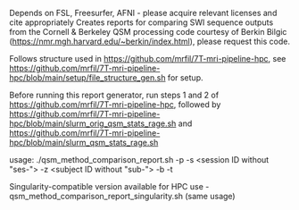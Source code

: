 Depends on FSL, Freesurfer, AFNI - please acquire relevant licenses and cite appropriately
Creates reports for comparing SWI sequence outputs from the Cornell & Berkeley QSM processing code courtesy of Berkin Bilgic (https://nmr.mgh.harvard.edu/~berkin/index.html), please request this code.

Follows structure used in https://github.com/mrfil/7T-mri-pipeline-hpc, see https://github.com/mrfil/7T-mri-pipeline-hpc/blob/main/setup/file_structure_gen.sh for setup.

Before running this report generator, run steps 1 and 2 of https://github.com/mrfil/7T-mri-pipeline-hpc, followed by https://github.com/mrfil/7T-mri-pipeline-hpc/blob/main/slurm_orig_qsm_stats_rage.sh and https://github.com/mrfil/7T-mri-pipeline-hpc/blob/main/slurm_qsm_stats_rage.sh

usage: ./qsm_method_comparison_report.sh -p <project ID> -s <session ID without "ses-"> -z <subject ID without "sub-"> -b <base file path> -t <version>

Singularity-compatible version available for HPC use - qsm_method_comparison_report_singularity.sh (same usage)
